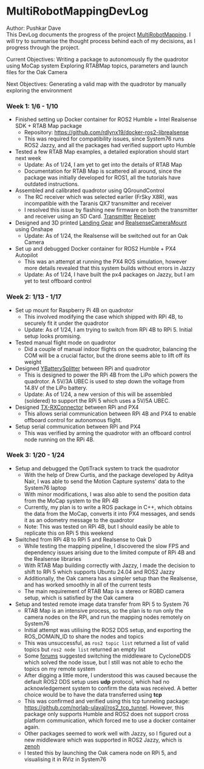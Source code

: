 # MultiRobotMappingDevLog
Author: Pushkar Dave \
This DevLog documents the progress of the project [MultiRobotMapping](https://github.com/rdlynx19/MultiRobotMapping). I will try to summarise the thought process behind each of my decisions, as I progress through the project.

Current Objectives:
Writing a package to autonomously fly the quadrotor using MoCap system
Exploring RTABMap topics, parameters and launch files for the Oak Camera

Next Objectives:
Generating a valid map with the quadrotor by manually exploring the environment


### Week 1: 1/6 - 1/10
- Finished setting up Docker container for ROS2 Humble + Intel Realsense SDK + RTAB Map package
    - Repository: https://github.com/rdlynx19/docker-ros2-librealsense
    - This was required for compatibility issues, since System76 runs ROS2 Jazzy, and all the packages had verified support upto Humble
- Tested a few RTAB Map examples, a detailed exploration should start next week
    - Update: As of 1/24, I am yet to get into the details of RTAB Map
    - Documentation for RTAB Map is scattered all around, since the package was initially developed for ROS1, all the tutorials have outdated instructions.
- Assembled and calibrated quadrotor using QGroundControl
    - The RC receiver which was selected earlier (FrSky X8R), was incompatible with the Taranis QX7 transmitter and receiver
    - I resolved this issue by flashing new firmware on both the transmitter and receiver using an SD Card. [Transmitter](https://www.youtube.com/watch?v=dJ4dSKjrLxk)
    [Receiver](https://www.youtube.com/watch?v=On-vrm4KWxY)
- Designed and 3D printed [Landing Gear](https://github.com/rdlynx19/MultiRobotMapping/blob/main/images/LandingGear.png) and [RealsenseCameraMount](https://github.com/rdlynx19/MultiRobotMapping/blob/main/images/RealsenseMount.png) using Onshape
    - Update: As of 1/24, the Realsense will be switched out for an Oak Camera
- Set up and debugged Docker container for ROS2 Humble + PX4 Autopilot
    - This was an attempt at running the PX4 ROS simulation, however more details revealed that this system builds without errors in Jazzy
    - Update: As of 1/24, I have built the px4 packages on Jazzy, but I am yet to test offboard control

### Week 2: 1/13 - 1/17
- Set up mount for Raspberry Pi 4B on quadrotor
    - This involved modifying the case which shipped with RPi 4B, to securely fit it under the quadrotor
    - Update: As of 1/24, I am trying to switch from RPi 4B to RPi 5. Initial setup looks promising.
- Tested manual flight mode on quadrotor
    - Did a couple of manual indoor flights on the quadrotor, balancing the COM will be a crucial factor, but the drone seems able to lift off its weight
- Designed [YBatterySplitter](https://github.com/rdlynx19/MultiRobotMapping/blob/main/images/YBatterySplitter.jpg) between RPi and quadrotor
    - This is designed to power the RPi 4B from the LiPo which powers the quadrotor. A 5V/3A UBEC is used to step down the voltage from 14.8V of the LiPo battery.
    - Update: As of 1/24, a new version of this will be assembled (soldered) to support the RPi 5 which uses a 5V/5A UBEC.
- Designed [TX-RXConnector](https://github.com/rdlynx19/MultiRobotMapping/blob/main/images/TELEM2Pi.jpg) between RPi and PX4
    - This allows serial communication between RPi 4B and PX4 to enable offboard control for autonomous flight.
- Setup serial communication between RPi and PX4
    - This was verified by arming the quadrotor with an offboard control node running on the RPi 4B.

### Week 3: 1/20 - 1/24
- Setup and debugged the OptiTrack system to track the quadrotor
    - With the help of Drew Curtis, and the package developed by Aditya Nair, I was able to send the Motion Capture systems' data to the System76 laptop
    - With minor modifications, I was also able to send the position data from the MoCap system to the RPi 4B
    - Currently, my plan is to write a ROS package in C++, which obtains the data from the MoCap, converts it into PX4 messages, and sends it as an odometry message to the quadrotor
    - Note: This was tested on RPi 4B, but I should easily be able to replicate this on RPi 5 this weekend
- Switched from RPi 4B to RPi 5 and Realsense to Oak D
    - While testing the mapping pipeline, I discovered the slow FPS and dependency issues arising due to the limited compute of RPi 4B and the Realsense libraries
    - With RTAB Map building correctly with Jazzy, I made the decision to shift to RPi 5 which supports Ubuntu 24.04 and ROS2 Jazzy
    - Additionally, the Oak camera has a simpler setup than the Realsense, and has worked smoothly in all of the current tests
    - The main requirement of RTAB Map is a stereo or RGBD camera setup, which is satisfied by the Oak camera
- Setup and tested remote image data transfer from RPi 5 to System 76
    - RTAB Map is an intensive process, so the plan is to run only the camera nodes on the RPi, and run the mapping nodes remotely on System76
    - Initial attempt was utilising the ROS2 DDS setup, and exporting the ROS_DOMAIN_ID to share the nodes and topics
    - This was unsuccessful, as `ros2 topic list` returned a list of valid topics but `ros2 node list` returned an empty list
    - Some [forums](https://robotics.stackexchange.com/questions/113412/ros2-humble-nodes-and-topics-dont-show-up) suggested switching the middleware to CycloneDDS which solved the node issue, but I still was not able to echo the topics on my remote system
    - After digging a little more, I understood this was caused because the default ROS2 DDS setup uses **udp** protocol, which had no acknowledgement system to confirm the data was received. A better choice would be to have the data transferred using **tcp**
    - This was confirmed and verified using this tcp tunneling package: https://github.com/norlab-ulaval/ros2_tcp_tunnel. However, this package only supports Humble and ROS2 does not support cross platform communication, which forced me to use a docker container again.
    - Other packages seemed to work well with Jazzy, so I figured out a new middleware which was supported in ROS2 Jazzy, which is [zenoh](https://github.com/norlab-ulaval/ros2_tcp_tunnel)
    - I tested this by launching the Oak camera node on RPi 5, and visualising it in RViz in System76
